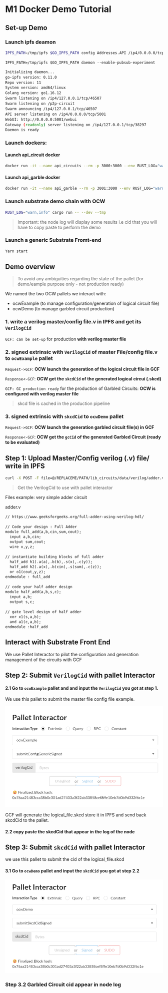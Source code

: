 # M1 Docker Demo Tutorial

## Set-up Demo
### Launch ipfs deamon

```sh
IPFS_PATH=/tmp/ipfs $GO_IPFS_PATH config Addresses.API /ip4/0.0.0.0/tcp/5001
```
```
IPFS_PATH=/tmp/ipfs $GO_IPFS_PATH daemon --enable-pubsub-experiment
```

```sh
Initializing daemon...
go-ipfs version: 0.11.0
Repo version: 11
System version: amd64/linux
Golang version: go1.16.12
Swarm listening on /ip4/127.0.0.1/tcp/46507
Swarm listening on /p2p-circuit
Swarm announcing /ip4/127.0.0.1/tcp/46507
API server listening on /ip4/0.0.0.0/tcp/5001
WebUI: http://0.0.0.0:5001/webui
Gateway (readonly) server listening on /ip4/127.0.0.1/tcp/38297
Daemon is ready
```



### Launch dockers:

#### Launch api_circuit docker

```sh
docker run -it --name api_circuits --rm -p 3000:3000 --env RUST_LOG="warn,info,debug" ghcr.io/interstellar-network/api_circuits:milestone1 /usr/local/bin/api_circuits --ipfs-server-multiaddr /ip4/172.17.0.1/tcp/5001
```



#### Launch api_garble docker

```sh
docker run -it --name api_garble --rm -p 3001:3000 --env RUST_LOG="warn,info,debug" ghcr.io/interstellar-network/api_garble:milestone1 /usr/local/bin/api_garble --ipfs-server-multiaddr /ip4/172.17.0.1/tcp/5001
```


### Launch substrate demo chain with OCW




```sh
RUST_LOG="warn,info" cargo run -- --dev --tmp
```
> Important: the node log will display some results i.e cid that you will have to copy paste to perform the demo


### Launch a generic Substrate Fromt-end

```sh
Yarn start
```


## Demo overview

> To avoid any ambiguities regarding the state of the pallet (for demo/eample purpose only - not production ready)

We named the two OCW pallets we interact with:

- ocwExample (to manage configuration/generation of logical circuit file)
- ocwDemo (to manage garbled circuit production)


### 1. write a verilog master/config file.v in IPFS and get its `VerilogCid`
`GCF: can be set-up` for production **with verilog master file**

### 2. signed extrinsic with `VerilogCid` of master File/config file.v to `ocwExample` pallet
`Request->GCF`: **OCW launch  the generation of the logical circuit file in GCF**

`Response<-GCF`: **OCW get the  `skcdCid` of the generated logical circui (.skcd)**

`GCF: GC production ready` for the production of Garbled Circuits: 
**OCW is configured with verilog master file**

>skcd file is cached in the production pipeline

### 3. signed extrinsic with `skcdCid` to `ocwDemo` pallet
`Request->GCF`: **OCW launch  the generation garbled circuit file(s) in GCF**

`Response<-GCF`: **OCW get the `gcCid` of the generated Garbled Circuit (ready to be evaluated)**



## Step 1: Upload Master/Config verilog (.v) file/ write in IPFS

```sh
curl -X POST -F file=@/REPLACEME/PATH/lib_circuits/data/verilog/adder.v "http://127.0.0.1:5001/api/v0/add?progress=true"
```

> Get the VerilogCid to use with pallet interactor



Files example:
very simple adder circuit

adder.v
```verilog,editable
// https://www.geeksforgeeks.org/full-adder-using-verilog-hdl/

// Code your design : Full Adder
module full_add(a,b,cin,sum,cout);
  input a,b,cin;
  output sum,cout;
  wire x,y,z;

// instantiate building blocks of full adder
  half_add h1(.a(a),.b(b),.s(x),.c(y));
  half_add h2(.a(x),.b(cin),.s(sum),.c(z));
  or o1(cout,y,z);
endmodule : full_add

// code your half adder design
module half_add(a,b,s,c);
  input a,b;
  output s,c;

// gate level design of half adder
  xor x1(s,a,b);
  and a1(c,a,b);
endmodule :half_add
```

## Interact with Substrate Front End

We use Pallet Interactor to pilot the configuration and generation management of the circuits with GCF



## Step 2: Submit `VerilogCid` with pallet Interactor

#### 2.1 Go to `ocwExample` pallet and  and input the `VerilogCid` you got at step 1.

We use this pallet to submit the master file config file example.

![ocwExample](./fig/ocwExample.png)

GCF will generate the logical_file.skcd store it in IPFS and send  back skcdCid to the pallet.

#### 2.2 copy paste the skcdCid that appear in the log of the node



## Step 3: Submit `skcdCid` with  pallet Interactor

we use this pallet to submit the cid of the logical_file.skcd

#### 3.1 Go to `ocwDemo` pallet and input the `skcdCid` you got at step 2.2

![ocwDemo](./fig/ocwDemo.png)


### Step 3.2 Garbled Circuit cid appear in node log






